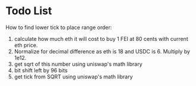 # Todo List

How to find lower tick to place range order:
1. calculate how much eth it will cost to buy 1 FEI at 80 cents with current eth price.
2. Normalize for decimal difference as eth is 18 and USDC is 6. Multiply by 1e12.
3. get sqrt of this number using uniswap's math library
4. bit shift left by 96 bits
5. get tick from SQRT using uniswap's math library